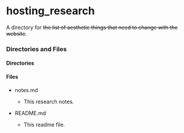 # hosting_research

A directory for ~~the list of aesthetic things that need to change with the website~~.

### Directories and Files

#### Directories

#### Files

- notes.md

  - This research notes.

- README.md

  - This readme file.
